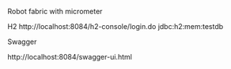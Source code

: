 Robot fabric with micrometer

H2
http://localhost:8084/h2-console/login.do
jdbc:h2:mem:testdb

Swagger

http://localhost:8084/swagger-ui.html


